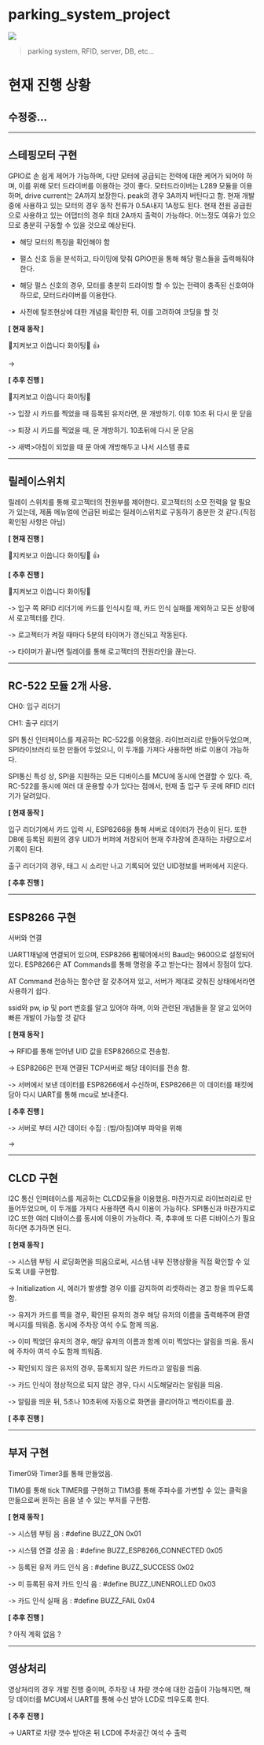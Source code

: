 # parking_system_project
![](놀릴때.gif)

 >parking system, RFID, server, DB, etc...




# 현재 진행 상황


## 수정중...

------------------------------------------------

스테핑모터 구현
------------------------------------------------
GPIO로 손 쉽게 제어가 가능하며, 다만 모터에 공급되는 전력에 대한 케어가 되어야 하며, 이를 위해 모터 드라이버를 이용하는 것이 좋다.
모터드라이버는 L289 모듈을 이용하며, drive current는 2A까지 보장한다. peak의 경우 3A까지 버틴다고 함.
현재 개발 중에 사용하고 있는 모터의 경우 동작 전류가 0.5A내지 1A정도 된다.
현재 전원 공급원으로 사용하고 있는 어댑터의 경우 최대 2A까지 출력이 가능하다. 어느정도 여유가 있으므로 충분히 구동할 수 있을 것으로 예상된다.

 - 해당 모터의 특징을 확인해야 함
 
 - 펄스 신호 등을 분석하고, 타이밍에 맞춰 GPIO핀을 통해 해당 펄스들을 출력해줘야 한다.
 
 - 해당 펄스 신호의 경우, 모터를 충분히 드라이빙 할 수 있는 전력이 충족된 신호여야 하므로, 모터드라이버를 이용한다.
 
 - 사전에 탈조현상에 대한 개념을 확인한 뒤, 이를 고려하여 코딩을 할 것


__[ 현재 동작 ]__ 

👀지켜보고 이씁니다 화이팅👀 👍

-> 


__[ 추후 진행 ]__ 

👀지켜보고 이씁니다 화이팅👀

-> 입장 시 카드를 찍었을 때 등록된 유저라면, 문 개방하기. 이후 10초 뒤 다시 문 닫음

-> 퇴장 시 카드를 찍었을 때, 문 개방하기. 10초뒤에 다시 문 닫음

-> 새벽>아침이 되었을 때 문 아예 개방해두고 나서 시스템 종료



------------------------------------------------

릴레이스위치
------------------------------------------------

릴레이 스위치를 통해 로고젝터의 전원부를 제어한다.
로고젝터의 소모 전력을 알 필요가 있는데, 제품 메뉴얼에 언급된 바로는 릴레이스위치로 구동하기 충분한 것 같다.(직접 확인된 사항은 아님)

__[ 현재 진행 ]__

👀지켜보고 이씁니다 화이팅👀 👍




__[ 추후 진행 ]__

👀지켜보고 이씁니다 화이팅👀


-> 입구 쪽 RFID 리더기에 카드를 인식시킬 때, 카드 인식 실패를 제외하고 모든 상황에서 로고젝터를 킨다.

-> 로고젝터가 켜질 때마다 5분의 타이머가 갱신되고 작동된다.

-> 타이머가 끝나면 릴레이를 통해 로고젝터의 전원라인을 끊는다.




------------------------------------------------


RC-522 모듈 2개 사용.
------------------------------------------------
CH0: 입구 리더기

CH1: 출구 리더기

SPI 통신 인터페이스를 제공하는 RC-522를 이용했음. 라이브러리로 만들어두었으며, SPI라이브러리 또한 만들어 두었으니, 이 두개를 가져다 사용하면 바로 이용이 가능하다.

SPI통신 특성 상, SPI을 지원하는 모든 디바이스를 MCU에 동시에 연결할 수 있다. 즉, RC-522를 동시에 여러 대 운용할 수가 있다는 점에서, 현재 출 입구 두 곳에 RFID 리더기가 달려있다.


__[ 현재 동작 ]__

입구 리더기에서 카드 입력 시, ESP8266을 통해 서버로 데이터가 전송이 된다. 또한 DB에 등록된 회원의 경우 UID가 버퍼에 저장되어 
현재 주차장에 존재하는 차량으로서 기록이 된다.

출구 리더기의 경우, 태그 시 소리만 나고 기록되어 있던 UID정보를 버퍼에서 지운다.


__[ 추후 진행 ]__



------------------------------------------------

ESP8266 구현
------------------------------------------------
서버와 연결

UART1채널에 연결되어 있으며, ESP8266 펌웨어에서의 Baud는 9600으로 설정되어 있다. ESP8266은 AT Commands를 통해 명령을 주고 받는다는 점에서 장점이 있다. 

AT Command 전송하는 함수만 잘 갖추어져 있고, 서버가 제대로 갖춰진 상태에서라면 사용하기 쉽다.

ssid와 pw, ip 및 port 번호를 알고 있어야 하며, 이와 관련된 개념들을 잘 알고 있어야 빠른 개발이 가능할 것 같다

__[ 현재 동작 ]__

-> RFID를 통해 얻어낸 UID 값을 ESP8266으로 전송함. 

-> ESP8266은 현재 연결된 TCP서버로 해당 데이터를 전송 함.

-> 서버에서 보낸 데이터를 ESP8266에서 수신하며, ESP8266은 이 데이터를 패킷에 담아 다시 UART를 통해 mcu로 보내준다.


__[ 추후 진행 ]__

-> 서버로 부터 시간 데이터 수집 : (밤/아침)여부 파악을 위해

-> 


------------------------------------------------

CLCD 구현
------------------------------------------------

I2C 통신 인퍼테이스를 제공하는 CLCD모듈을 이용했음. 마찬가지로 라이브러리로 만들어두었으며, 이 두개를 가져다 사용하면 즉시 이용이 가능하다. 
SPI통신과 마찬가지로 I2C 또한 여러 디바이스를 동시에 이용이 가능하다. 즉, 추후에 또 다른 디바이스가 필요하다면 추가하면 된다.

__[ 현재 동작 ]__ 

-> 시스템 부팅 시 로딩화면을 띄움으로써, 시스템 내부 진행상황을 직접 확인할 수 있도록 UI를 구현함.

-> Initialization 시, 에러가 발생할 경우 이를 감지하여 리셋하라는 경고 창을 띄우도록 함.

-> 유저가 카드를 찍을 경우, 확인된 유저의 경우 해당 유저의 이름을 출력해주며 환영 메시지를 띄워줌. 동시에 주차장 여석 수도 함께 띄움.

-> 이미 찍었던 유저의 경우, 해당 유저의 이름과 함께 이미 찍었다는 알림을 띄움. 동시에 주차아 여석 수도 함께 띄워줌.

-> 확인되지 않은 유저의 경우, 등록되지 않은 카드라고 알림을 띄움.

-> 카드 인식이 정상적으로 되지 않은 경우, 다시 시도해달라는 알림을 띄움. 

-> 알림을 띄운 뒤, 5초나 10초뒤에 자동으로 화면을 클리어하고 백라이트를 끔.


__[ 추후 진행 ]__


------------------------------------------------

부저 구현
------------------------------------------------
Timer0와 Timer3를 통해 만들었음.

TIM0를 통해 tick TIMER를 구현하고 TIM3를 통해 주파수를 가변할 수 있는 클럭을 만듦으로써 원하는 음을 낼 수 있는 부저를 구현함.


__[ 현재 동작 ]__

-> 시스템 부팅 음 : #define BUZZ_ON 0x01

-> 시스템 연결 성공 음 : #define BUZZ_ESP8266_CONNECTED 0x05

-> 등록된 유저 카드 인식 음 : #define BUZZ_SUCCESS 0x02

-> 미 등록된 유저 카드 인식 음 : #define BUZZ_UNENROLLED 0x03

-> 카드 인식 실패 음 : #define BUZZ_FAIL 0x04


__[ 추후 진행 ]__

? 아직 계획 없음 ? 



------------------------------------------------

영상처리 
------------------------------------------------
영상처리의 경우 개발 진행 중이며, 주차장 내 차량 갯수에 대한 검출이 가능해지면, 해당 데이터를 MCU에서 UART를 통해 수신 받아 LCD로 띄우도록 한다.

__[ 추후 진행 ]__ 

-> UART로 차량 갯수 받아온 뒤 LCD에 주차공간 여석 수 출력
